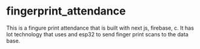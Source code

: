 # fingerprint_attendance
This is a fingure print attendance that is built with next js, firebase, c. It has Iot technology that uses and esp32 to send finger print scans to the data base.
